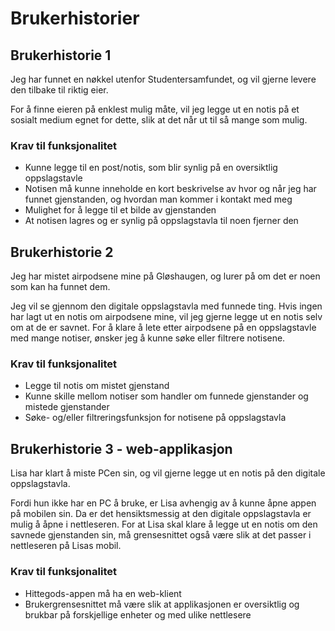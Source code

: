 # Brukerhistorier

## **Brukerhistorie 1**

Jeg har funnet en nøkkel utenfor Studentersamfundet, og vil
gjerne levere den tilbake til riktig eier.

For å finne eieren på enklest mulig måte, vil jeg legge ut
en notis på et sosialt medium egnet for dette, slik at det
når ut til så mange som mulig. 

### Krav til funksjonalitet
- Kunne legge til en post/notis, som blir synlig på en oversiktlig oppslagstavle
- Notisen må kunne inneholde en kort beskrivelse av hvor og når jeg har funnet
gjenstanden, og hvordan man kommer i kontakt med meg
- Mulighet for å legge til et bilde av gjenstanden
- At notisen lagres og er synlig på oppslagstavla til noen fjerner den

## **Brukerhistorie 2**

Jeg har mistet airpodsene mine på Gløshaugen, og lurer på om
det er noen som kan ha funnet dem. 

Jeg vil se gjennom den digitale oppslagstavla med funnede ting. Hvis ingen har lagt ut en notis
om airpodsene mine, vil jeg gjerne legge ut en notis selv om at de er savnet.
For å klare å lete etter airpodsene på en oppslagstavle med mange notiser, ønsker jeg
å kunne søke eller filtrere notisene.

### Krav til funksjonalitet
- Legge til notis om mistet gjenstand
- Kunne skille mellom notiser som handler om funnede gjenstander og mistede gjenstander
- Søke- og/eller filtreringsfunksjon for notisene på oppslagstavla

## **Brukerhistorie 3 - web-applikasjon**

Lisa har klart å miste PCen sin, og vil gjerne legge ut en notis på den digitale oppslagstavla.

Fordi hun ikke har en PC å bruke, er Lisa avhengig av å kunne åpne appen på mobilen sin. Da er det hensiktsmessig
at den digitale oppslagstavla er mulig å åpne i nettleseren. For at Lisa skal klare å legge ut en 
notis om den savnede gjenstanden sin, må grensesnittet også være slik at det passer i nettleseren på Lisas mobil.

### Krav til funksjonalitet
- Hittegods-appen må ha en web-klient
- Brukergrensesnittet må være slik at applikasjonen er oversiktlig og brukbar på forskjellige enheter og
med ulike nettlesere